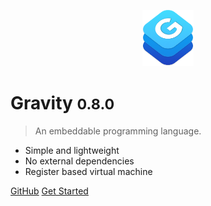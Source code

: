 <p align="center">
<img src="assets/images/logo.png" height="90px" alt="Gravity Programming Language" title="Gravity Programming Language">
</p>

# Gravity <small>0.8.0</small>
> An embeddable programming language.

* Simple and lightweight
* No external dependencies
* Register based virtual machine

[GitHub](https://github.com/marcobambini/gravity)
[Get Started](README.md)
